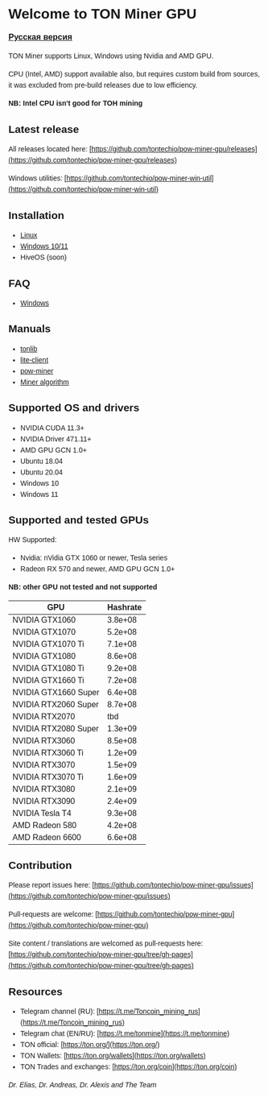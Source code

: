 <style type="text/css" rel="stylesheet">
body {
  font:14px/22px Helvetica, Arial, sans-serif;
}
</style>
# Welcome to TON Miner GPU

### [Русская версия](index_ru.md)

TON Miner supports Linux, Windows using Nvidia and AMD GPU.

CPU (Intel, AMD) support available also, but requires custom build from sources, it was excluded from pre-build releases due to low efficiency.

**NB: Intel CPU isn't good for ТОН mining**

## Latest release

All releases located here:
[https://github.com/tontechio/pow-miner-gpu/releases](https://github.com/tontechio/pow-miner-gpu/releases)

Windows utilities:
[https://github.com/tontechio/pow-miner-win-util](https://github.com/tontechio/pow-miner-win-util)

## Installation

- [Linux](en/linux-howto.md)
- [Windows 10/11](en/windows-howto.md)
- HiveOS (soon)

## FAQ

- [Windows](en/windows-faq.md)

## Manuals

- [tonlib](en/tool-tonlib.md)
- [lite-client](en/tool-lite-client.md)
- [pow-miner](en/tool-pow-miner.md)
- [Miner algorithm](en/miner-solution-explained.md)

## Supported OS and drivers

- NVIDIA CUDA 11.3+
- NVIDIA Driver 471.11+
- AMD GPU GCN 1.0+
- Ubuntu 18.04
- Ubuntu 20.04
- Windows 10
- Windows 11

## Supported and tested GPUs

HW Supported:

- Nvidia: nVidia GTX 1060 or newer, Tesla series
- Radeon RX 570 and newer, AMD GPU GCN 1.0+

**NB: other GPU not tested and not supported**

| GPU | Hashrate |
|-----|:---------|
NVIDIA GTX1060 | 3.8e+08
NVIDIA GTX1070 | 5.2e+08
NVIDIA GTX1070 Ti | 7.1e+08
NVIDIA GTX1080 | 8.6e+08
NVIDIA GTX1080 Ti | 9.2e+08
NVIDIA GTX1660 Ti | 7.2e+08
NVIDIA GTX1660 Super | 6.4e+08
NVIDIA RTX2060 Super | 8.7e+08
NVIDIA RTX2070 | tbd
NVIDIA RTX2080 Super | 1.3e+09
NVIDIA RTX3060 | 8.5e+08
NVIDIA RTX3060 Ti | 1.2e+09
NVIDIA RTX3070 | 1.5e+09
NVIDIA RTX3070 Ti | 1.6e+09
NVIDIA RTX3080 | 2.1e+09
NVIDIA RTX3090 | 2.4e+09 
NVIDIA Tesla T4 | 9.3e+08
AMD Radeon 580 | 4.2e+08
AMD Radeon 6600 | 6.6e+08

## Contribution

Please report issues here:
[https://github.com/tontechio/pow-miner-gpu/issues](https://github.com/tontechio/pow-miner-gpu/issues)

Pull-requests are welcome:
[https://github.com/tontechio/pow-miner-gpu](https://github.com/tontechio/pow-miner-gpu)

Site content / translations are welcomed as pull-requests here:
[https://github.com/tontechio/pow-miner-gpu/tree/gh-pages](https://github.com/tontechio/pow-miner-gpu/tree/gh-pages)

## Resources

- Telegram channel (RU): [https://t.me/Toncoin_mining_rus](https://t.me/Toncoin_mining_rus)
- Telegram chat (EN/RU): [https://t.me/tonmine](https://t.me/tonmine)
- TON official: [https://ton.org/](https://ton.org/)
- TON Wallets: [https://ton.org/wallets](https://ton.org/wallets)
- TON Trades and exchanges: [https://ton.org/coin](https://ton.org/coin)

*Dr. Elias, Dr. Andreas, Dr. Alexis and The Team*
